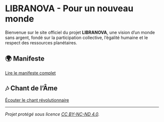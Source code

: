 # LIBRANOVA - Pour un nouveau monde

Bienvenue sur le site officiel du projet **LIBRANOVA**, une vision d’un monde sans argent, fondé sur la participation collective, l’égalité humaine et le respect des ressources planétaires.

## 🌍 Manifeste
[Lire le manifeste complet](https://tonlienverspdf.com) 

## 🎶 Chant de l’Âme
[Écouter le chant révolutionnaire](https://suno.com/s/5UzlLNg5AmGpE86B)

---

*Projet protégé sous licence [CC BY-NC-ND 4.0](https://creativecommons.org/licenses/by-nc-nd/4.0/).*
